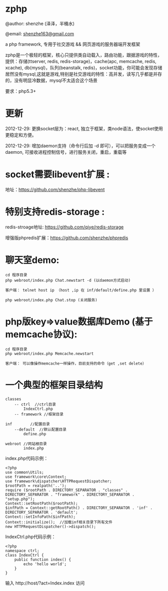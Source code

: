 zphp
====

@author: shenzhe (泽泽，半桶水)

@email: shenzhe163@gmail.com

a php framework,  专用于社交游戏 && 网页游戏的服务器端开发框架

zphp是一个极轻的框架，核心只提供类自动载入，路由功能，跟据游戏的特性，提供：存储(ttserver, redis, redis-storage)，cache(apc, memcache, redis, xcache), db(mysql)，队列(beanstalk, redis)，socket功能，你可能会发现存储居然没有mysql,这就是游戏,特别是社交游戏的特性：高并发，读写几乎都是并存的，没有明显冷数据，mysql不太适合这个场景

要求：php5.3+

更新
===================

2012-12-29: 更换socket层为：react, 独立于框架，类node语法，使socket使用更稳定和方便。

2012-12-29: 增加daemon支持（命令行后加 -d 即可），可以把服务变成一个daemon, 可接收进程控制信号，进行服务关闭，重启，重载等 

socket需要libevent扩展 :
========================

地址：https://github.com/shenzhe/php-libevent

    
特别支持redis-storage :
=====================

redis-stroage地址: https://github.com/qiye/redis-storage

增强版phpredis扩展：https://github.com/shenzhe/phpredis

     
聊天室demo:
=============
    
    cd 程序目录
    php webroot/index.php Chat.newstart -d (以daemon方式启动)
    
    客户端： telnet host ip （host ,ip 在 inf/default/define.php 里设置 ）

    php webroot/index.php Chat.stop (关闭服务)
    
php版key=>value数据库Demo (基于memcache协议):
=====================
    
    cd 程序目录
    php webroot/index.php Memcache.newstart
    
    客户端： 可以像操作memcache一样操作，目前支持的命令（get ,set delete）



一个典型的框架目录结构
==================

    classes
        -- ctrl  //ctrl目录
            IndexCtrl.php
        -- framework //框架目录
    
    inf        //配置目录
        --default  //默认配置目录
            define.php
          
    webroot //网站根目录
            index.php
         

index.php代码示例：

    <?php
    use common\Utils;
    use framework\core\Context;
    use framework\dispatcher\HTTPRequestDispatcher;
    $rootPath = realpath('..');
    require ($rootPath . DIRECTORY_SEPARATOR . "classes" . DIRECTORY_SEPARATOR . "framework" . DIRECTORY_SEPARATOR . "setup.php");
    Context::setRootPath($rootPath);
    $infPath = Context::getRootPath() . DIRECTORY_SEPARATOR . 'inf' . DIRECTORY_SEPARATOR . 'default';
    Context::setInfoPath($infPath);
    Context::initialize();  //加载inf相关目录下所有文件
    new HTTPRequestDispatcher()->dispatch();

IndexCtrl.php代码示例：

    <?php
    namespace ctrl;
    class IndexCtrl {
        public function index() {
            echo 'hello world';
        }
    }

输入 http://host/?act=Index.index 访问 
